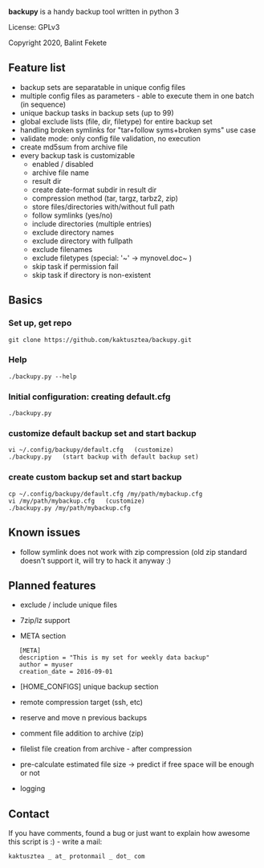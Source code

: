 **backupy** is a handy backup tool written in python 3

License: GPLv3

Copyright 2020, Balint Fekete

## Feature list ##

* backup sets are separatable in unique config files
* multiple config files as parameters - able to execute them in one batch (in sequence)
* unique backup tasks in backup sets (up to 99)
* global exclude lists (file, dir, filetype) for entire backup set
* handling broken symlinks for "tar+follow syms+broken syms" use case
* validate mode: only config file validation, no execution
* create md5sum from archive file
* every backup task is customizable
    * enabled / disabled
    * archive file name
    * result dir
    * create date-format subdir in result dir
    * compression method (tar, targz, tarbz2, zip)
    * store files/directories with/without full path
    * follow symlinks (yes/no)
    * include directories (multiple entries)
    * exclude directory names
    * exclude directory with fullpath
    * exclude filenames
    * exclude filetypes (special: '~'  →  mynovel.doc\~ )
    * skip task if permission fail
    * skip task if directory is non-existent


## Basics ##

### Set up, get repo ###

```
git clone https://github.com/kaktusztea/backupy.git
```


### Help ###

```
./backupy.py --help
```


### Initial configuration: creating default.cfg ###

```
./backupy.py
```


### customize default backup set and start backup ###

```
vi ~/.config/backupy/default.cfg   (customize)
./backupy.py   (start backup with default backup set)
```


### create custom backup set and start backup ###

```
cp ~/.config/backupy/default.cfg /my/path/mybackup.cfg
vi /my/path/mybackup.cfg   (customize)
./backupy.py /my/path/mybackup.cfg

```
## Known issues ##
* follow symlink does not work with zip compression (old zip standard doesn't support it, will try to hack it anyway :)
 
## Planned features ##
* exclude / include unique files

* 7zip/lz support

* META section
  
```
   [META]
   description = "This is my set for weekly data backup"
   author = myuser
   creation_date = 2016-09-01
```


* [HOME_CONFIGS] unique backup section

* remote compression target (ssh, etc)

* reserve and move n previous backups

* comment file addition to archive (zip)

* filelist file creation from archive - after compression

* pre-calculate estimated file size → predict if free space will be enough or not

* logging


## Contact ##
If you have comments, found a bug or just want to explain how awesome this script is :) - write a mail:


```
kaktusztea _ at_ protonmail _ dot_ com
```
